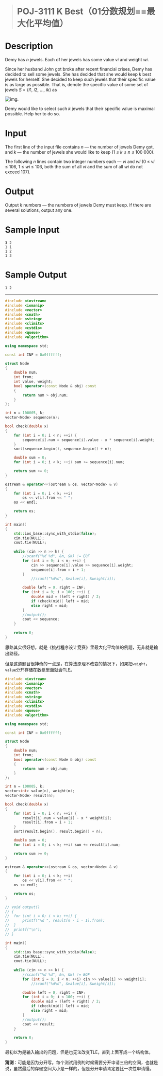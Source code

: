 > # POJ-3111 K Best（01分数规划==最大化平均值）

# Description

Demy has *n* jewels. Each of her jewels has some value *vi* and weight *wi*.

Since her husband John got broke after recent financial crises, Demy has decided to sell some jewels. She has decided that she would keep *k* best jewels for herself. She decided to keep such jewels that their specific value is as large as possible. That is, denote the specific value of some set of jewels *S* = {*i*1, *i*2, …, *ik*} as

![img](https://vj.z180.cn/0389497dbaae925e36b0db87a8ec2f48?v=1581301952).

Demy would like to select such *k* jewels that their specific value is maximal possible. Help her to do so.

# Input

The first line of the input file contains *n* — the number of jewels Demy got, and *k* — the number of jewels she would like to keep (1 ≤ *k* ≤ *n* ≤ 100 000).

The following *n* lines contain two integer numbers each — *vi* and *wi* (0 ≤ *vi* ≤ 106, 1 ≤ *wi* ≤ 106, both the sum of all *vi* and the sum of all *wi* do not exceed 107).

# Output

Output *k* numbers — the numbers of jewels Demy must keep. If there are several solutions, output any one.

# Sample Input

```
3 2
1 1
1 2
1 3
```

# Sample Output

```
1 2
```

-----

```c++
#include <iostream>
#include <iomanip>
#include <vector>
#include <cmath>
#include <string>
#include <climits>
#include <cstdio>
#include <queue>
#include <algorithm>

using namespace std;

const int INF = 0x0ffffff;

struct Node
{
	double num;
	int from;
	int value, weight;
	bool operator<(const Node & obj) const
	{
		return num > obj.num;
	}
};

int n = 100005, k;
vector<Node> sequence(n);

bool check(double x)
{
	for (int i = 0; i < n; ++i) {
		sequence[i].num = sequence[i].value - x * sequence[i].weight;
	}
	sort(sequence.begin(), sequence.begin() + n);

	double sum = 0;
	for (int i = 0; i < k; ++i) sum += sequence[i].num;

	return sum >= 0;
}

ostream & operator<<(ostream & os, vector<Node> & v)
{
	for (int i = 0; i < k; ++i)
		os << v[i].from << " ";
	os << endl;

	return os;
}

int main()
{
	std::ios_base::sync_with_stdio(false);
	cin.tie(NULL);
	cout.tie(NULL);
    
    while (cin >> n >> k) {
    	//scanf("%d %d", &n, &k) != EOF
    	for (int i = 0; i < n; ++i) {
    		cin >> sequence[i].value >> sequence[i].weight;
    		sequence[i].from = i + 1;
    	}	
    		//scanf("%d%d", &value[i], &weight[i]);

    	double left = 0, right = INF;
    	for (int i = 0; i < 100; ++i) {
    		double mid = (left + right) / 2;
    		if (check(mid)) left = mid;
    		else right = mid;
    	}
    	//output();
    	cout << sequence;
    }
   	
    return 0;
}
```

思路其实很好想，就是《挑战程序设计竞赛》里最大化平均值的例题，无非就是输出路径。

但是这道题目很神奇的一点是，在算法原理不改变的情况下，如果把`weight`，`value`分开存储在数组里面就会TLE。

```c++
#include <iostream>
#include <iomanip>
#include <vector>
#include <cmath>
#include <string>
#include <climits>
#include <cstdio>
#include <queue>
#include <algorithm>

using namespace std;

const int INF = 0x0ffffff;

struct Node
{
	double num;
	int from;
	bool operator<(const Node & obj) const
	{
		return num > obj.num;
	}
};

int n = 100005, k;
vector<int> value(n), weight(n);
vector<Node> result(n);

bool check(double x)
{
	for (int i = 0; i < n; ++i) {
		result[i].num = value[i] - x * weight[i];
		result[i].from = i + 1;
	}
	sort(result.begin(), result.begin() + n);

	double sum = 0;
	for (int i = 0; i < k; ++i) sum += result[i].num;

	return sum >= 0;
}

ostream & operator<<(ostream & os, vector<Node> & v)
{
	for (int i = 0; i < k; ++i)
		os << v[i].from << " ";
	os << endl;

	return os;
}

// void output()
// {
// 	for (int i = 0; i < k; ++i) {
// 		printf("%d ", result[n - i - 1].from);
// 	}
// 	printf("\n");
// }

int main()
{
	std::ios_base::sync_with_stdio(false);
	cin.tie(NULL);
	cout.tie(NULL);
    
    while (cin >> n >> k) {
    	//scanf("%d %d", &n, &k) != EOF
    	for (int i = 0; i < n; ++i) cin >> value[i] >> weight[i];
    		//scanf("%d%d", &value[i], &weight[i]);

    	double left = 0, right = INF;
    	for (int i = 0; i < 100; ++i) {
    		double mid = (left + right) / 2;
    		if (check(mid)) left = mid;
    		else right = mid;
    	}
    	//output();
    	cout << result;
    }
   	
    return 0;
}
```

最初以为是输入输出的问题，但是也无法改变TLE，直到上面写成一个结构体。

**猜测**：可能是因为分开写，每个测试用例的时候需要分开申请三倍的空间，也就是说，虽然最后的存储空间大小是一样的，但是分开申请肯定要比一次性申请慢。